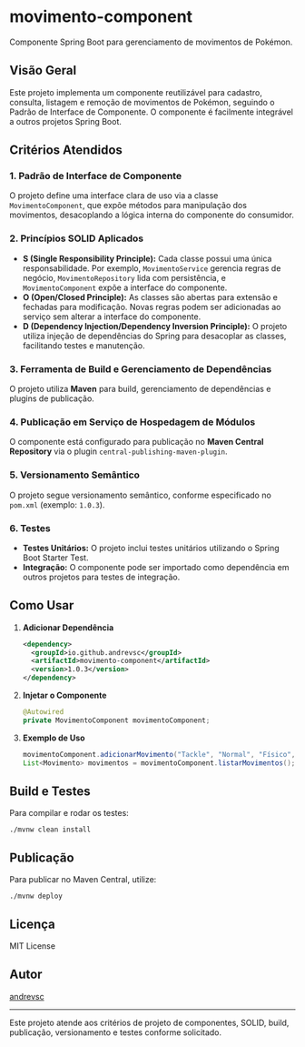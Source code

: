 # movimento-component

Componente Spring Boot para gerenciamento de movimentos de Pokémon.

## Visão Geral
Este projeto implementa um componente reutilizável para cadastro, consulta, listagem e remoção de movimentos de Pokémon, seguindo o Padrão de Interface de Componente. O componente é facilmente integrável a outros projetos Spring Boot.

## Critérios Atendidos

### 1. Padrão de Interface de Componente
O projeto define uma interface clara de uso via a classe `MovimentoComponent`, que expõe métodos para manipulação dos movimentos, desacoplando a lógica interna do componente do consumidor.

### 2. Princípios SOLID Aplicados
- **S (Single Responsibility Principle):** Cada classe possui uma única responsabilidade. Por exemplo, `MovimentoService` gerencia regras de negócio, `MovimentoRepository` lida com persistência, e `MovimentoComponent` expõe a interface do componente.
- **O (Open/Closed Principle):** As classes são abertas para extensão e fechadas para modificação. Novas regras podem ser adicionadas ao serviço sem alterar a interface do componente.
- **D (Dependency Injection/Dependency Inversion Principle):** O projeto utiliza injeção de dependências do Spring para desacoplar as classes, facilitando testes e manutenção.

### 3. Ferramenta de Build e Gerenciamento de Dependências
O projeto utiliza **Maven** para build, gerenciamento de dependências e plugins de publicação.

### 4. Publicação em Serviço de Hospedagem de Módulos
O componente está configurado para publicação no **Maven Central Repository** via o plugin `central-publishing-maven-plugin`.

### 5. Versionamento Semântico
O projeto segue versionamento semântico, conforme especificado no `pom.xml` (exemplo: `1.0.3`).

### 6. Testes
- **Testes Unitários:** O projeto inclui testes unitários utilizando o Spring Boot Starter Test.
- **Integração:** O componente pode ser importado como dependência em outros projetos para testes de integração.

## Como Usar

1. **Adicionar Dependência**
   ```xml
   <dependency>
     <groupId>io.github.andrevsc</groupId>
     <artifactId>movimento-component</artifactId>
     <version>1.0.3</version>
   </dependency>
   ```

2. **Injetar o Componente**
   ```java
   @Autowired
   private MovimentoComponent movimentoComponent;
   ```

3. **Exemplo de Uso**
   ```java
   movimentoComponent.adicionarMovimento("Tackle", "Normal", "Físico", 40, 100, 35);
   List<Movimento> movimentos = movimentoComponent.listarMovimentos();
   ```

## Build e Testes

Para compilar e rodar os testes:
```shell
./mvnw clean install
```

## Publicação
Para publicar no Maven Central, utilize:
```shell
./mvnw deploy
```

## Licença
MIT License

## Autor
[andrevsc](mailto:vsandre40@gmail.com)

---
Este projeto atende aos critérios de projeto de componentes, SOLID, build, publicação, versionamento e testes conforme solicitado.
